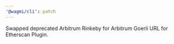```yaml
---
'@wagmi/cli': patch
---
```


Swapped deprecated Arbitrum Rinkeby for Arbitrum Goerli URL for Etherscan Plugin.
